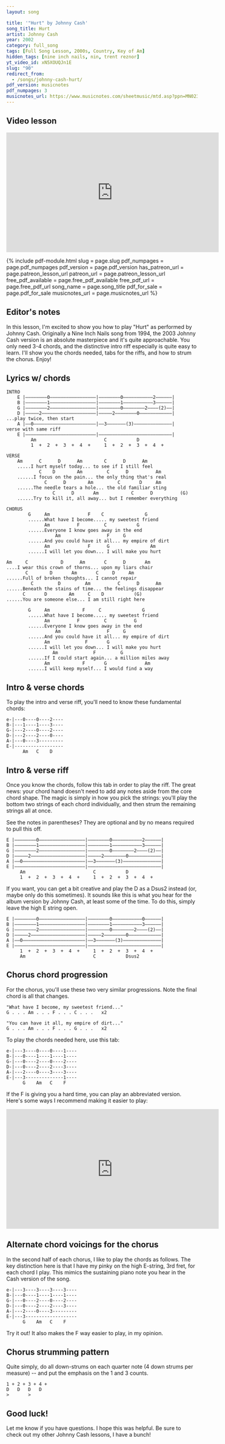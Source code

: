 ```yaml
---
layout: song

title: '"Hurt" by Johnny Cash'
song_title: Hurt
artist: Johnny Cash
year: 2002
category: full_song
tags: [Full Song Lesson, 2000s, Country, Key of Am]
hidden_tags: [nine inch nails, nin, trent reznor]
yt_video_id: xN5XOUQJn1E
slug: "90"
redirect_from:
  - /songs/johnny-cash-hurt/
pdf_version: musicnotes
pdf_numpages: 3
musicnotes_url: https://www.musicnotes.com/sheetmusic/mtd.asp?ppn=MN0236769
---
```


## Video lesson

<iframe width="560" height="315" src="https://www.youtube.com/embed/xN5XOUQJn1E?showinfo=0" frameborder="0" allowfullscreen></iframe>

{% include pdf-module.html slug = page.slug pdf_numpages = page.pdf_numpages pdf_version = page.pdf_version has_patreon_url = page.patreon_lesson_url patreon_url = page.patreon_lesson_url free_pdf_available = page.free_pdf_available free_pdf_url = page.free_pdf_url song_name = page.song_title pdf_for_sale = page.pdf_for_sale musicnotes_url = page.musicnotes_url %}

## Editor's notes

In this lesson, I'm excited to show you how to play "Hurt" as performed by Johnny Cash. Originally a Nine Inch Nails song from 1994, the 2003 Johnny Cash version is an absolute masterpiece and it's quite approachable. You only need 3-4 chords, and the distinctive intro riff especially is quite easy to learn. I'll show you the chords needed, tabs for the riffs, and how to strum the chorus. Enjoy!

## Lyrics w/ chords

    INTRO
        E |––––––––0–––––––––––––––––|––––––––0–––––––––––2––––––|
        B |––––––––1–––––––––––––––––|––––––––1–––––––––––3––––––|
        G |––––––––2–––––––––––––––––|––––––––0––––––––2––––(2)––|
        D |–––––2––––––––––––––––––––|–––––2––––––––0––––––––––––|  ...play twice, then start
        A |––0–––––––––––––––––––––––|––3–––––––(3)––––––––––––––|     verse with same riff
        E |––––––––––––––––––––––––––|–––––––––––––––––––––––––––|
             Am                         C           D
             1  +  2  +  3  +  4  +     1  +  2  +  3  +  4  +   

    VERSE
        Am      C      D      Am        C      D      Am  
        .....I hurt myself today... to see if I still feel
                C    D        Am         C      D          Am
        ......I focus on the pain... the only thing that's real
                  C      D        Am         C       D     Am
        ......The needle tears a hole... the old familiar sting
                     C      D       Am            C      D          (G)
        ......Try to kill it, all away... but I remember everything

    CHORUS
            G     Am              F    C               G
            ......What have I become..... my sweetest friend
                  Am          F         C           G
            ......Everyone I know goes away in the end   
                      Am                 F     G
            ......And you could have it all... my empire of dirt
                  Am              F      G               Am
            ......I will let you down... I will make you hurt

    Am     C            D      Am       C      D       Am
    ....I wear this crown of thorns... upon my liars chair
           C        D       Am       C     D     Am
    ......Full of broken thoughts... I cannot repair
             C         D         Am          C      D      Am
    ......Beneath the stains of time... the feelings disappear
          C       D        Am     C    D           (G)   
    ......You are someone else... I am still right here

            G     Am            F     C               G
            ......What have I become..... my sweetest friend
                  Am          F         C          G
            ......Everyone I know goes away in the end
                      Am                 F     G
            ......And you could have it all... my empire of dirt
                  Am             F       G               
            ......I will let you down... I will make you hurt
                     Am             F         G  
            ......If I could start again... a million miles away
                  Am            F       G              Am
            ......I will keep myself... I would find a way

## Intro & verse chords

To play the intro and verse riff, you'll need to know these fundamental chords:

    e-|---0----0----2----
    B-|---1----1----3----
    G-|---2----0----2----
    D-|---2----2----0----
    A-|---0----3---------
    E-|------------------
          Am   C    D

## Intro & verse riff

Once you know the chords, follow this tab in order to play the riff. The great news: your chord hand doesn't need to add any notes aside from the core chord shape. The magic is simply in how you pick the strings: you'll play the bottom two strings of each chord individually, and then strum the remaining strings all at once.

See the notes in parentheses? They are optional and by no means required to pull this off.

    E |––––––––0–––––––––––––––––|––––––––0–––––––––––2––––––|
    B |––––––––1–––––––––––––––––|––––––––1–––––––––––3––––––|
    G |––––––––2–––––––––––––––––|––––––––0––––––––2––––(2)––|
    D |–––––2––––––––––––––––––––|–––––2––––––––0––––––––––––|
    A |––0–––––––––––––––––––––––|––3–––––––(3)––––––––––––––|
    E |––––––––––––––––––––––––––|–––––––––––––––––––––––––––|
         Am                         C           D
         1  +  2  +  3  +  4  +     1  +  2  +  3  +  4  +   

If you want, you can get a bit creative and play the D as a Dsus2 instead (or, maybe only do this sometimes). It sounds like this is what you hear for the album version by Johnny Cash, at least some of the time. To do this, simply leave the high E string open.

    E |––––––––0–––––––––––––––––|––––––––0–––––––––––0––––––|
    B |––––––––1–––––––––––––––––|––––––––1–––––––––––3––––––|
    G |––––––––2–––––––––––––––––|––––––––0––––––––2––––(2)––|
    D |–––––2––––––––––––––––––––|–––––2––––––––0––––––––––––|
    A |––0–––––––––––––––––––––––|––3–––––––(3)––––––––––––––|
    E |––––––––––––––––––––––––––|–––––––––––––––––––––––––––|
         1  +  2  +  3  +  4  +     1  +  2  +  3  +  4  +   
         Am                         C           Dsus2

## Chorus chord progression

For the chorus, you'll use these two very similar progressions. Note the final chord is all that changes.

    "What have I become, my sweetest friend..."
    G . . . Am . . . F . . . C . . .   x2

    "You can have it all, my empire of dirt..."
    G . . . Am . . . F . . . G . . .   x2

To play the chords needed here, use this tab:

    e-|---3----0----0----1----
    B-|---0----1----1----1----
    G-|---0----2----0----2----
    D-|---0----2----2----3----
    A-|---2----0----3----3----
    E-|---3--------------1----
          G    Am   C    F

If the F is giving you a hard time, you can play an abbreviated version. Here's some ways I recommend making it easier to play:

<iframe width="560" height="315" src="https://www.youtube.com/embed/2TwKQliJVkY?showinfo=0" frameborder="0" allowfullscreen></iframe>

## Alternate chord voicings for the chorus

In the second half of each chorus, I like to play the chords as follows. The key distinction here is that I have my pinky on the high E-string, 3rd fret, for each chord I play. This mimics the sustaining piano note you hear in the Cash version of the song.

    e-|---3----3----3----3----
    B-|---0----1----1----1----
    G-|---0----2----0----2----
    D-|---0----2----2----3----
    A-|---2----0----3---------
    E-|---3-------------------
          G    Am   C    F

Try it out! It also makes the F way easier to play, in my opinion.

## Chorus strumming pattern

Quite simply, do all down-strums on each quarter note (4 down strums per measure) -- and put the emphasis on the 1 and 3 counts.

    1 + 2 + 3 + 4 +
    D   D   D   D
    >       >

## Good luck!

Let me know if you have questions. I hope this was helpful. Be sure to check out my other Johnny Cash lessons, I have a bunch!
